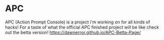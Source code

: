 # APC
APC (Action Prompt Console) is a project i'm working on for all kinds of hacks!
For a taste of what the official APC finished project will be like check out the betta version!
https://dawnerror.github.io/APC-Betta-Page/

